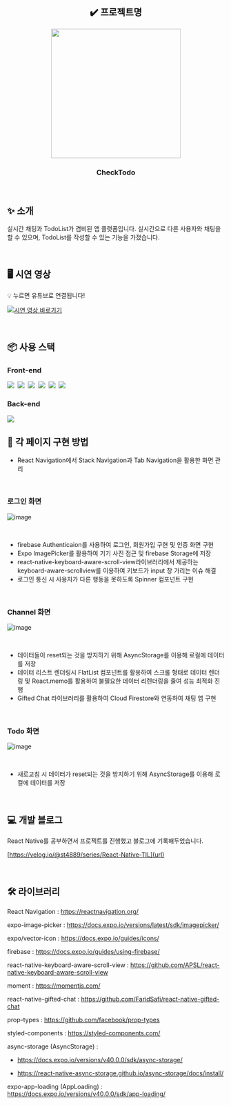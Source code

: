 <div align="center">
  
## ✔️ 프로젝트명
<img  src="https://github.com/gyduddl/CheckTodo/assets/104330521/380e5b40-e9b4-49d7-a4dd-0cfe2f89f8c5" width="300" height="300"/>
<h3>CheckTodo</h3>
</div>

<br>

## ✨ 소개
실시간 채팅과 TodoList가 겸비된 앱 플랫폼입니다. 실시간으로 다른 사용자와 채팅을 할 수 있으며, TodoList를 작성할 수 있는 기능을 가졌습니다.

<br>

## 🖥️ 시연 영상



💡 누르면 유튜브로 연결됩니다!

[![시연 영상 바로가기](https://github.com/gyduddl/CheckTodo/assets/104330521/93dd9cb1-cdc7-4e1a-9bdc-e1cfa083be17)](https://www.youtube.com/watch?v=TEFs-hkH25A)

<br>

## 📦 사용 스택
### Front-end
<div>
<img src="https://img.shields.io/badge/reacnative-003E54.svg?style=for-the-badge&logo=react&logoColor=61DAFB" />&nbsp
<img src="https://img.shields.io/badge/react-20232a.svg?style=for-the-badge&logo=react&logoColor=61DAFB" />&nbsp
<img src="https://img.shields.io/badge/recoil-A6A9AA.svg?style=for-the-badge&logo=recoil&logoColor=61DAFB" />&nbsp
<img src="https://img.shields.io/badge/reactnavigatiom-9999FF.svg?style=for-the-badge&logo=reactnavigation&logoColor=3578E5" />&nbsp
<img src="https://img.shields.io/badge/styled--components-DB7093?style=for-the-badge&logo=styled-components&logoColor=ffd35b" />&nbsp
<img src="https://img.shields.io/badge/expo-DAA449?style=for-the-badge&logo=expo&logoColor=000020" />&nbsp
</div>

### Back-end

<img src="https://img.shields.io/badge/firebase-AB2B28?style=for-the-badge&logo=firebase&logoColor=ffd35b" />

<br>


## 📝 각 페이지 구현 방법
+ React Navigation에서 Stack Navigation과 Tab Navigation을 활용한 화면 관리

<br>

### 로그인 화면
![image](https://github.com/gyduddl/CheckTodo/assets/104330521/f1a84277-318e-4670-8cc2-5f5e65e25086)

<br>

+ firebase Authenticaion를 사용하여 로그인, 회원가입 구현 및 인증 화면 구현
+ Expo ImagePicker를 활용하여 기기 사진 접근 및 firebase Storage에 저장 
+ react-native-keyboard-aware-scroll-view라이브러리에서 제공하는 keyboard-aware-scrollview를 이용하여 키보드가 input 창 가리는 이슈 해결 
+ 로그인 통신 시 사용자가 다른 행동을 못하도록 Spinner 컴포넌트 구현 

<br>


### Channel 화면
![image](https://github.com/gyduddl/CheckTodo/assets/104330521/2bfabfe2-b2d6-4e44-ade9-4da657d0c1ca)

<br>

+ 데이터들이 reset되는 것을 방지하기 위해 AsyncStorage를 이용해 로컬에 데이터를 저장
+ 데이터 리스트 렌더링시 FlatList 컴포넌트를 활용하여 스크롤 형태로 데이터 렌더링 및 React.memo를 활용하여 불필요한 데이터 리렌더링을 줄여 성능 최적화 진행
+ Gifted Chat 라이브러리를 활용하여 Cloud Firestore와 연동하여 채팅 앱 구현

<br>

### Todo 화면
![image](https://github.com/gyduddl/CheckTodo/assets/104330521/8bd60d8d-38fa-4f05-8610-6fab8dedcc5a)

<br>

+ 새로고침 시 데이터가 reset되는 것을 방지하기 위해 AsyncStorage를 이용해 로컬에 데이터를 저장


<br>

## 💻 개발 블로그

React Native를 공부하면서 프로젝트를 진행했고 블로그에 기록해두었습니다.

[https://velog.io/@st4889/series/React-Native-TIL](url)


<br>


## 🛠️ 라이브러리
React Navigation : https://reactnavigation.org/

expo-image-picker : https://docs.expo.io/versions/latest/sdk/imagepicker/

expo/vector-icon : https://docs.expo.io/guides/icons/

firebase : https://docs.expo.io/guides/using-firebase/

react-native-keyboard-aware-scroll-view : https://github.com/APSL/react-native-keyboard-aware-scroll-view

moment : https://momentjs.com/

react-native-gifted-chat : https://github.com/FaridSafi/react-native-gifted-chat

prop-types : https://github.com/facebook/prop-types

styled-components : https://styled-components.com/

async-storage (AsyncStorage) :

- https://docs.expo.io/versions/v40.0.0/sdk/async-storage/

- https://react-native-async-storage.github.io/async-storage/docs/install/

expo-app-loading (AppLoading) : https://docs.expo.io/versions/v40.0.0/sdk/app-loading/
